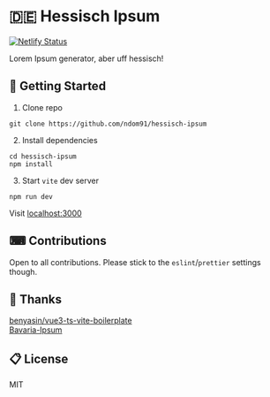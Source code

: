 # 🇩🇪 Hessisch Ipsum

[![Netlify Status](https://api.netlify.com/api/v1/badges/44cb675c-db42-420d-b880-2215e89e6ce3/deploy-status)](https://app.netlify.com/sites/hessisch-ipsum/deploys)

Lorem Ipsum generator, aber uff hessisch!

## 🚀 Getting Started

1. Clone repo

```
git clone https://github.com/ndom91/hessisch-ipsum
```

2. Install dependencies

```
cd hessisch-ipsum
npm install
```

3. Start `vite` dev server

```
npm run dev
```

Visit [localhost:3000](https://localhost:3000)

## ⌨ Contributions

Open to all contributions. Please stick to the `eslint`/`prettier` settings though.

## 🙏 Thanks

[benyasin/vue3-ts-vite-boilerplate](https://github.com/benyasin/vue3-ts-vite-boilerplate)  
[Bavaria-Ipsum](http://bavaria-ipsum.de/)

## 📋 License

MIT
